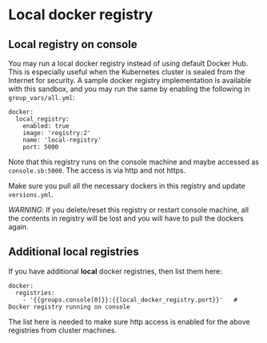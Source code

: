 # Local docker registry

## Local registry on console
You may run a local docker registry instead of using default Docker Hub.  This is especially useful when the Kubernetes cluster is sealed from the Internet for security.  A sample docker registry implementation is available with this sandbox, and you may run the same by enabling the following in `group_vars/all.yml`:
```
docker:
  local_registry:
    enabled: true
    image: 'registry:2'
    name: 'local-registry'
    port: 5000
```
Note that this registry runs on the console machine and maybe accessed as `console.sb:5000`.  The access is via http and not https.

Make sure you pull all the necessary dockers in this registry and update `versions.yml`.

_WARNING_: If you delete/reset this registry or restart console machine, all the contents in registry will be lost and you will have to pull the dockers again.

## Additional local registries
If you have additional **local** docker registries, then list them here:
```
docker:
  registries:  
    - '{{groups.console[0]}}:{{local_docker_registry.port}}'   # Docker registry running on console
```
The list here is needed to make sure http access is enabled for the above registries from cluster machines.






